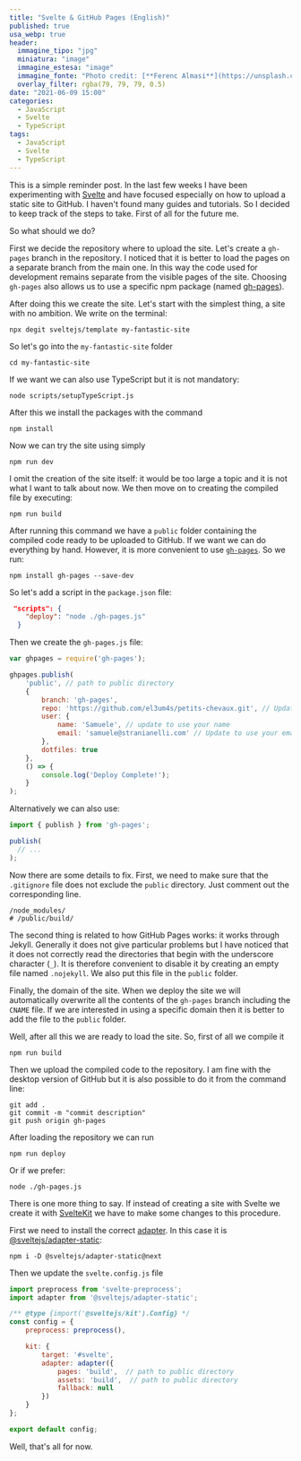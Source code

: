```yaml
---
title: "Svelte & GitHub Pages (English)"
published: true
usa_webp: true
header:
  immagine_tipo: "jpg"
  miniatura: "image"
  immagine_estesa: "image"
  immagine_fonte: "Photo credit: [**Ferenc Almasi**](https://unsplash.com/@flowforfrank)"
  overlay_filter: rgba(79, 79, 79, 0.5)
date: "2021-06-09 15:00"
categories:
  - JavaScript
  - Svelte
  - TypeScript
tags:
  - JavaScript
  - Svelte
  - TypeScript
---
```


This is a simple reminder post. In the last few weeks I have been experimenting with [Svelte](https://svelte.dev/) and have focused especially on how to upload a static site to GitHub. I haven't found many guides and tutorials. So I decided to keep track of the steps to take. First of all for the future me.

So what should we do?

First we decide the repository where to upload the site. Let's create a `gh-pages` branch in the repository. I noticed that it is better to load the pages on a separate branch from the main one. In this way the code used for development remains separate from the visible pages of the site. Choosing `gh-pages` also allows us to use a specific npm package (named [gh-pages](https://www.npmjs.com/package/gh-pages)).

After doing this we create the site. Let's start with the simplest thing, a site with no ambition. We write on the terminal:

```
npx degit sveltejs/template my-fantastic-site
```

So let's go into the `my-fantastic-site` folder

```
cd my-fantastic-site
```

If we want we can also use TypeScript but it is not mandatory:

```
node scripts/setupTypeScript.js
```

After this we install the packages with the command

```
npm install
```

Now we can try the site using simply

```
npm run dev
```

I omit the creation of the site itself: it would be too large a topic and it is not what I want to talk about now. We then move on to creating the compiled file by executing:

```
npm run build
```

After running this command we have a `public` folder containing the compiled code ready to be uploaded to GitHub. If we want we can do everything by hand. However, it is more convenient to use [`gh-pages`](https://www.npmjs.com/package/gh-pages). So we run:

```
npm install gh-pages --save-dev
```

So let's add a script in the `package.json` file:

```json
 "scripts": {
    "deploy": "node ./gh-pages.js"
  }
```

Then we create the `gh-pages.js` file:

```js
var ghpages = require('gh-pages');

ghpages.publish(
	'public', // path to public directory
	{
		branch: 'gh-pages',
		repo: 'https://github.com/el3um4s/petits-chevaux.git', // Update to point to your repository
		user: {
			name: 'Samuele', // update to use your name
			email: 'samuele@stranianelli.com' // Update to use your email
		},
		dotfiles: true
	},
	() => {
		console.log('Deploy Complete!');
	}
);
```

Alternatively we can also use:

```js
import { publish } from 'gh-pages';

publish(
  // ...
);
```

Now there are some details to fix. First, we need to make sure that the `.gitignore` file does not exclude the `public` directory. Just comment out the corresponding line.


```
/node_modules/
# /public/build/
```

The second thing is related to how GitHub Pages works: it works through Jekyll. Generally it does not give particular problems but I have noticed that it does not correctly read the directories that begin with the underscore character (`_`). It is therefore convenient to disable it by creating an empty file named `.nojekyll`. We also put this file in the `public` folder.

Finally, the domain of the site. When we deploy the site we will automatically overwrite all the contents of the `gh-pages` branch including the `CNAME` file. If we are interested in using a specific domain then it is better to add the file to the `public` folder.

Well, after all this we are ready to load the site. So, first of all we compile it

```
npm run build
```

Then we upload the compiled code to the repository. I am fine with the desktop version of GitHub but it is also possible to do it from the command line:

```
git add .
git commit -m "commit description"
git push origin gh-pages
```

After loading the repository we can run

```
npm run deploy
```

Or if we prefer:

```
node ./gh-pages.js
```

There is one more thing to say. If instead of creating a site with Svelte we create it with [SvelteKit](https://kit.svelte.dev/) we have to make some changes to this procedure.


First we need to install the correct [adapter](https://kit.svelte.dev/docs#adapters). In this case it is [@sveltejs/adapter-static](https://github.com/sveltejs/kit/tree/master/packages/adapter-static):

```
npm i -D @sveltejs/adapter-static@next
```

Then we update the `svelte.config.js` file

```js
import preprocess from 'svelte-preprocess';
import adapter from '@sveltejs/adapter-static';

/** @type {import('@sveltejs/kit').Config} */
const config = {
	preprocess: preprocess(),

	kit: {
		target: '#svelte',
		adapter: adapter({
			pages: 'build',  // path to public directory
			assets: 'build',  // path to public directory
			fallback: null
		})
	}
};

export default config;
```

Well, that's all for now.